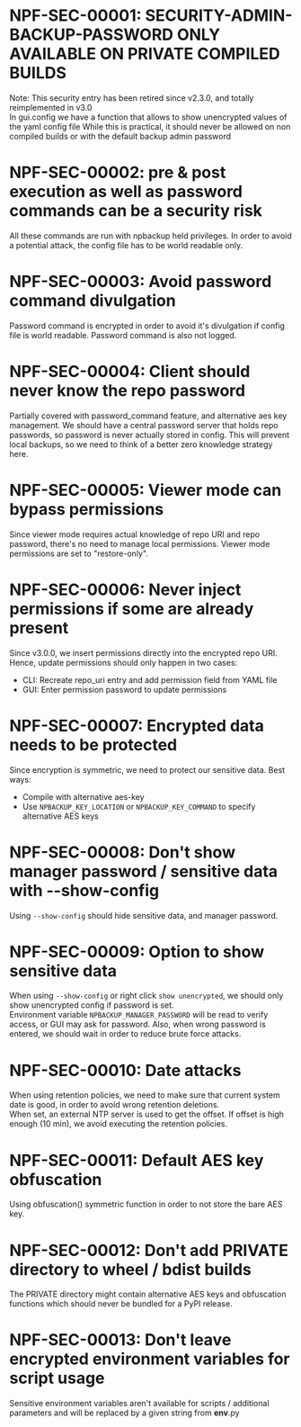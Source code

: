 # NPF-SEC-00001: SECURITY-ADMIN-BACKUP-PASSWORD ONLY AVAILABLE ON PRIVATE COMPILED BUILDS

Note: This security entry has been retired since v2.3.0, and totally reimplemented in v3.0  
In gui.config we have a function that allows to show unencrypted values of the yaml config file
While this is practical, it should never be allowed on non compiled builds or with the default backup admin password

# NPF-SEC-00002: pre & post execution as well as password commands can be a security risk

All these commands are run with npbackup held privileges.
In order to avoid a potential attack, the config file has to be world readable only.

# NPF-SEC-00003: Avoid password command divulgation

Password command is encrypted in order to avoid it's divulgation if config file is world readable.
Password command is also not logged.

# NPF-SEC-00004: Client should never know the repo password

Partially covered with password_command feature, and alternative aes key management.
We should have a central password server that holds repo passwords, so password is never actually stored in config.
This will prevent local backups, so we need to think of a better zero knowledge strategy here.

# NPF-SEC-00005: Viewer mode can bypass permissions

Since viewer mode requires actual knowledge of repo URI and repo password, there's no need to manage local permissions.
Viewer mode permissions are set to "restore-only".

# NPF-SEC-00006: Never inject permissions if some are already present

Since v3.0.0, we insert permissions directly into the encrypted repo URI.
Hence, update permissions should only happen in two cases:
- CLI: Recreate repo_uri entry and add permission field from YAML file
- GUI: Enter permission password to update permissions

# NPF-SEC-00007: Encrypted data needs to be protected

Since encryption is symmetric, we need to protect our sensitive data.
Best ways:
- Compile with alternative aes-key
- Use `NPBACKUP_KEY_LOCATION` or `NPBACKUP_KEY_COMMAND` to specify alternative AES keys

# NPF-SEC-00008: Don't show manager password / sensitive data with --show-config

Using `--show-config` should hide sensitive data, and manager password.

# NPF-SEC-00009: Option to show sensitive data

When using `--show-config` or right click `show unencrypted`, we should only show unencrypted config if password is set.  
Environment variable `NPBACKUP_MANAGER_PASSWORD` will be read to verify access, or GUI may ask for password.
Also, when wrong password is entered, we should wait in order to reduce brute force attacks.

# NPF-SEC-00010: Date attacks

When using retention policies, we need to make sure that current system date is good, in order to avoid wrong retention deletions.  
When set, an external NTP server is used to get the offset. If offset is high enough (10 min), we avoid executing the retention policies.

# NPF-SEC-00011: Default AES key obfuscation

Using obfuscation() symmetric function in order to not store the bare AES key.

# NPF-SEC-00012: Don't add PRIVATE directory to wheel / bdist builds

The PRIVATE directory might contain alternative AES keys and obfuscation functions which should never be bundled for a PyPI release.

# NPF-SEC-00013: Don't leave encrypted environment variables for script usage

Sensitive environment variables aren't available for scripts / additional parameters and will be replaced by a given string from __env__.py